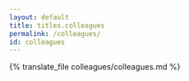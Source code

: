 ```yaml
---
layout: default
title: titles.colleagues
permalink: /colleagues/
id: colleagues
---
```

{% translate_file colleagues/colleagues.md %}